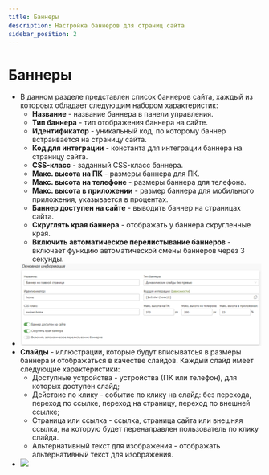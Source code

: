 ```yaml
---
title: Баннеры
description: Настройка баннеров для страниц сайта
sidebar_position: 2
---
```


# Баннеры
* В данном разделе представлен список баннеров сайта, хаждый из котороых обладает следующим набором характеристик:
    + __Название__ - название баннера в панели управления. 
    + __Тип баннера__ - тип отображения баннера на сайте.
    + __Идентификатор__ - уникальный код, по которому баннер встраивается на страницу сайта.
    + __Код для интеграции__ - константа для интеграции баннера на страницу сайта.
    + __CSS-класс__ - заданный CSS-класс баннера.
    + __Макс. высота на ПК__ - размеры баннера для ПК.
    + __Макс. высота на телефоне__ - размеры баннера для телефона.
    + __Макс. высота в приложении__ - размер баннера для мобильного приложения, указывается в процентах.
    + __Баннер доступен на сайте__ - выводить баннер на страницах сайта. 
    + __Скруглять края баннера__ - отображать у баннера скругленные края.
    + __Включить автоматическое перелистывание баннеров__ - включает функцию автоматической смены баннеров через 3 секунды.
* ![](../_media/cms/banner.png)
* __Слайды__ - иллюстрации, которые будут вписыватсья в размеры баннера и отображаться в качестве слайдов. Каждый слайд имеет следующие характеристики:
    + Доступные устройства - устройства (ПК или телефон), для которых доступен слайд;
    + Действие по клику - событие по клику на слайд: без перехода, переход по ссылке, переход на страницу, переход по внешней ссылке;
    + Страница или ссылка - ссылка, страница сайта или внешняя ссылка, на которую будет перенаправлен пользователь по клику слайда.
    + Альтернативный текст для изображения - отображать альтернативный текст для изображения.
* ![](../_media/cms/banners.png)